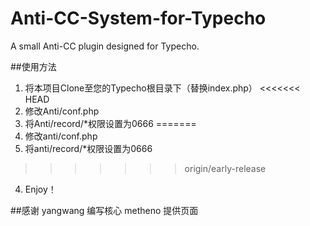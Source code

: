 # Anti-CC-System-for-Typecho
A small Anti-CC plugin designed for Typecho.

##使用方法
1. 将本项目Clone至您的Typecho根目录下（替换index.php）
<<<<<<< HEAD
2. 修改Anti/conf.php
3. 将Anti/record/*权限设置为0666
=======
2. 修改anti/conf.php
3. 将anti/record/*权限设置为0666
>>>>>>> origin/early-release
4. Enjoy！

##感谢
yangwang 编写核心
metheno 提供页面